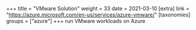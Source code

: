 +++
title = "VMware Solution"
weight = 33
date = 2021-03-10
[extra]
link = "https://azure.microsoft.com/en-us/services/azure-vmware/"
[taxonomies]
groups = ["azure"]
+++
run VMware workloads on Azure

